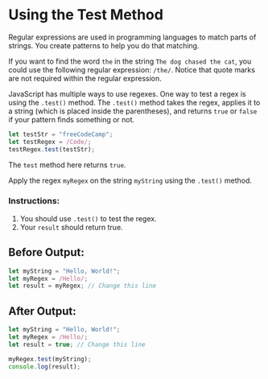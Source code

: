 # Using the Test Method

Regular expressions are used in programming languages to match parts of strings. You create patterns to help you do that matching.

If you want to find the word `the` in the string `The dog chased the cat`, you could use the following regular expression: `/the/`. Notice that quote marks are not required within the regular expression.

JavaScript has multiple ways to use regexes. One way to test a regex is using the `.test()` method. The `.test()` method takes the regex, applies it to a string (which is placed inside the parentheses), and returns `true` or `false` if your pattern finds something or not.

```javascript
let testStr = "freeCodeCamp";
let testRegex = /Code/;
testRegex.test(testStr);
```

The `test` method here returns `true`.

Apply the regex `myRegex` on the string `myString` using the `.test()` method.

### Instructions:
1. You should use `.test()` to test the regex.
2. Your `result` should return true.

## Before Output:
```javascript
let myString = "Hello, World!";
let myRegex = /Hello/;
let result = myRegex; // Change this line
```

## After Output:
```javascript
let myString = "Hello, World!";
let myRegex = /Hello/;
let result = true; // Change this line

myRegex.test(myString);
console.log(result);
```